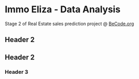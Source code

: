 # Immo Eliza - Data Analysis
Stage 2 of Real Estate sales prediction project @ [BeCode.org](www.becode.org)

## Header 2

## Header 2

### Header 3
